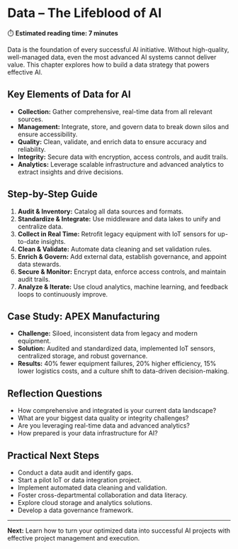 # Data – The Lifeblood of AI

⏱️ **Estimated reading time: 7 minutes**

Data is the foundation of every successful AI initiative. Without high-quality, well-managed data, even the most advanced AI systems cannot deliver value. This chapter explores how to build a data strategy that powers effective AI.

## Key Elements of Data for AI
- **Collection:** Gather comprehensive, real-time data from all relevant sources.
- **Management:** Integrate, store, and govern data to break down silos and ensure accessibility.
- **Quality:** Clean, validate, and enrich data to ensure accuracy and reliability.
- **Integrity:** Secure data with encryption, access controls, and audit trails.
- **Analytics:** Leverage scalable infrastructure and advanced analytics to extract insights and drive decisions.

## Step-by-Step Guide
1. **Audit & Inventory:** Catalog all data sources and formats.
2. **Standardize & Integrate:** Use middleware and data lakes to unify and centralize data.
3. **Collect in Real Time:** Retrofit legacy equipment with IoT sensors for up-to-date insights.
4. **Clean & Validate:** Automate data cleaning and set validation rules.
5. **Enrich & Govern:** Add external data, establish governance, and appoint data stewards.
6. **Secure & Monitor:** Encrypt data, enforce access controls, and maintain audit trails.
7. **Analyze & Iterate:** Use cloud analytics, machine learning, and feedback loops to continuously improve.

## Case Study: APEX Manufacturing
- **Challenge:** Siloed, inconsistent data from legacy and modern equipment.
- **Solution:** Audited and standardized data, implemented IoT sensors, centralized storage, and robust governance.
- **Results:** 40% fewer equipment failures, 20% higher efficiency, 15% lower logistics costs, and a culture shift to data-driven decision-making.

## Reflection Questions
- How comprehensive and integrated is your current data landscape?
- What are your biggest data quality or integrity challenges?
- Are you leveraging real-time data and advanced analytics?
- How prepared is your data infrastructure for AI?

## Practical Next Steps
- Conduct a data audit and identify gaps.
- Start a pilot IoT or data integration project.
- Implement automated data cleaning and validation.
- Foster cross-departmental collaboration and data literacy.
- Explore cloud storage and analytics solutions.
- Develop a data governance framework.

---
**Next:** Learn how to turn your optimized data into successful AI projects with effective project management and execution.